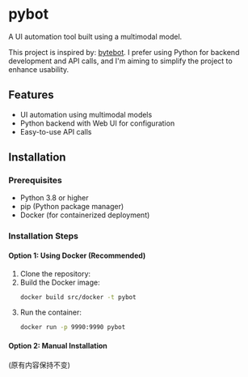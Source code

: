 # pybot
A UI automation tool built using a multimodal model.

This project is inspired by: [bytebot](https://github.com/bytebot-ai/bytebot). I prefer using Python for backend development and API calls, and I'm aiming to simplify the project to enhance usability.

## Features
- UI automation using multimodal models
- Python backend with Web UI for configuration
- Easy-to-use API calls

## Installation

### Prerequisites
- Python 3.8 or higher
- pip (Python package manager)
- Docker (for containerized deployment)

### Installation Steps

#### Option 1: Using Docker (Recommended)
1. Clone the repository:
2. Build the Docker image:
   ```bash
   docker build src/docker -t pybot
   ```
3. Run the container:
   ```bash
   docker run -p 9990:9990 pybot
   ```

#### Option 2: Manual Installation
(原有内容保持不变)